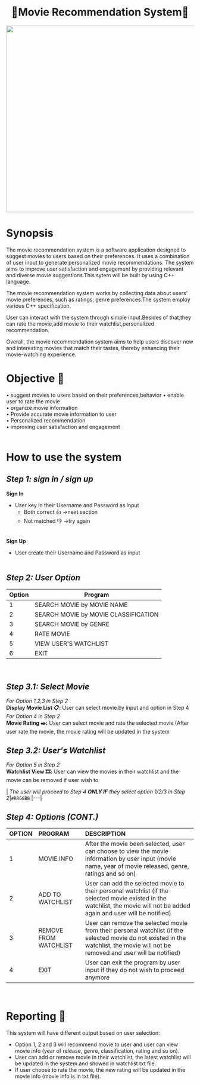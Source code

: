 <h1 align="center"> 🎥Movie Recommendation System🎥 </h1>
<image src = "image/MOVIE.jpg" width="2000" height="500">
  
# Synopsis
The movie recommendation system is a software application designed to suggest movies to users based on their preferences. It uses a combination of user input to generate personalized movie recommendations. The system aims to improve user satisfaction and engagement by providing relevant and diverse movie suggestions.This sytem will be built by using C++ language.

The movie recommendation system works by collecting data about users' movie preferences, such as ratings, genre preferences.The system employ various C++ specification.

User can interact with the system through simple input.Besides of that,they can rate the movie,add movie to their watchlist,personalized recommendation.

Overall, the movie recommendation system aims to help users discover new and interesting movies that match their tastes, thereby enhancing their movie-watching experience.

# Objective :dart:
• suggest movies to users based on their preferences,behavior
• enable user to rate the movie <br>
• organize movie information<br>
• Provide accurate movie information to user<br>
• Personalized recommendation<br>
• improving user satisfaction and engagement<br> <br>

# How to use the system
## ***Step 1: sign in / sign up*** <br>
**Sign In**
  - User key in their Username and Password as input <br>
    * Both correct :+1: ->next section <br>
    * Not matched :-1: ->try again <br> <br>

**Sign Up**
  - User create their Username and Password as input <br> <br>


## ***Step 2: User Option***
|Option|Program|
|---|---|
|1|SEARCH MOVIE by MOVIE NAME|
|2|SEARCH MOVIE by MOVIE CLASSIFICATION|
|3|SEARCH MOVIE by GENRE|
|4|RATE MOVIE|
|5|VIEW USER'S WATCHLIST|
|6|EXIT|
<br>

## ***Step 3.1: Select Movie***
*For Option 1,2,3 in Step 2* <br>
**Display Movie List :clipboard::** User can select movie by input and option in Step 4 <br>
*For Option 4 in Step 2* <br>
**Movie Rating :black_nib::** User can select movie and rate the selected movie (After user rate the movie, the movie rating will be updated in the system <br>
## ***Step 3.2: User's Watchlist***
*For Option 5 in Step 2* <br>
**Watchlist View 🎞️:** User can view the movies in their watchlist and the movie can be removed if user wish to

| *The user will proceed to Step 4 **ONLY IF** they select option 1/2/3 in Step 2*|`#RRGGBB`
|---|

## ***Step 4: Options (CONT.)***
|OPTION|PROGRAM|DESCRIPTION|
|---|:---|:---|
|1|MOVIE INFO|After the movie been selected, user can choose to view the movie information by user input (movie name, year of movie released, genre, ratings and so on)|
|2|ADD TO WATCHLIST|User can add the selected movie to their personal watchlist (if the selected movie existed in the watchlist, the movie will not be added again and user will be notified)|
|3|REMOVE FROM WATCHLIST|User can remove the selected movie from their personal watchlist (if the selected movie do not existed in the watchlist, the movie will not be removed and user will be notified)|
|4|EXIT|User can exit the program by user input if they do not wish to proceed anymore|
<br>

# Reporting :bookmark_tabs:
This system will have different output based on user selection:
* Option 1, 2 and 3 will recommend movie to user and user can view movie info (year of release, genre, classification, rating and so on).
* User can add or remove movie in their watchlist, the latest watchlist will be updated in the system and showed in watchlist txt file.
* If user choose to rate the movie, the new rating will be updated in the movie info (movie info is in txt file).
